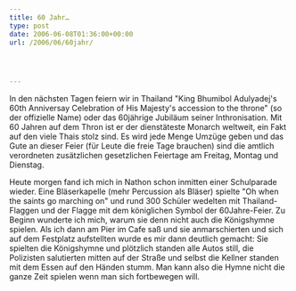 ```yaml
---
title: 60 Jahr…
type: post
date: 2006-06-08T01:36:00+00:00
url: /2006/06/60jahr/




---
```

In den nächsten Tagen feiern wir in Thailand "King Bhumibol Adulyadej's 60th Anniversay Celebration of His Majesty's accession to the throne" (so der offizielle Name) oder das 60jährige Jubiläum seiner Inthronisation. Mit 60 Jahren auf dem Thron ist er der dienstäteste Monarch weltweit, ein Fakt auf den viele Thais stolz sind. Es wird jede Menge Umzüge geben und das Gute an dieser Feier (für Leute die freie Tage brauchen) sind die amtlich verordneten zusätzlichen gesetzlichen Feiertage am Freitag, Montag und Dienstag.

Heute morgen fand ich mich in Nathon schon inmitten einer Schulparade wieder. Eine Bläserkapelle (mehr Percussion als Bläser) spielte "Oh when the saints go marching on" und rund 300 Schüler wedelten mit Thailand-Flaggen und der Flagge mit dem königlichen Symbol der 60Jahre-Feier. Zu Beginn wunderte ich mich, warum sie denn nicht auch die Königshymne spielen. Als ich dann am Pier im Cafe saß und sie anmarschierten und sich auf dem Festplatz aufstellten wurde es mir dann deutlich gemacht: Sie spielten die Königshymne und plötzlich standen alle Autos still, die Polizisten salutierten mitten auf der Straße und selbst die Kellner standen mit dem Essen auf den Händen stumm. Man kann also die Hymne nicht die ganze Zeit spielen wenn man sich fortbewegen will.
